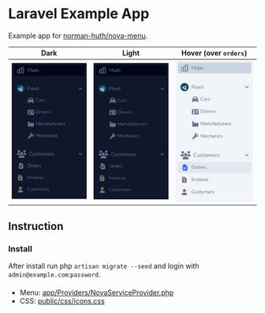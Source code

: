 # Laravel Example App

Example app for [norman-huth/nova-menu](https://github.com/Muetze42/nova-menu/blob/main/composer.json).

|           Dark            |           Light           |    Hover (over `orders`)    |
|:-------------------------:|:-------------------------:|:---------------------------:|
| ![Dark](preview-dark.jpg) | ![Dark](preview-dark.jpg) | ![Hover](preview-hover.jpg) |

## Instruction

### Install

After install run php `artisan migrate --seed` and login with `admin@example.com`:`password`.

####  

* Menu: [app/Providers/NovaServiceProvider.php](app/Providers/NovaServiceProvider.php)
* CSS: [public/css/icons.css](public/css/icons.css)
